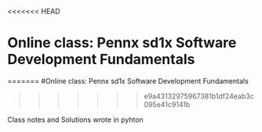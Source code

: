 <<<<<<< HEAD
# Online class: Pennx sd1x Software Development Fundamentals
=======
#Online class: Pennx sd1x Software Development Fundamentals
>>>>>>> e9a43132975967381b1df24eab3c095e41c9141b

Class notes and Solutions wrote in pyhton
